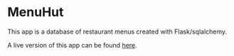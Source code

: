# MenuHut

This app is a database of restaurant menus created with Flask/sqlalchemy.

A live version of this app can be found [here](https://stark-caverns-79622.herokuapp.com/).
